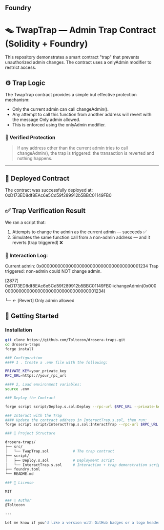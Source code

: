 ## Foundry

# 🪤 TwapTrap — Admin Trap Contract (Solidity + Foundry)

This repository demonstrates a smart contract "trap" that prevents unauthorized admin changes. The contract uses a onlyAdmin modifier to restrict access.

## ⚙️ Trap Logic

The TwapTrap contract provides a simple but effective protection mechanism:

- Only the current admin can call changeAdmin().
- Any attempt to call this function from another address will revert with the message Only admin allowed.
- This is enforced using the onlyAdmin modifier.

### 🔐 Verified Protection

> If any address other than the current admin tries to call changeAdmin(), the trap is triggered: the transaction is reverted and nothing happens.

---

## 📍 Deployed Contract

The contract was successfully deployed at:
0xD173ED8df8EAc6e5Cd59f289912b5BBC01149FB0

## ✅ Trap Verification Result

We ran a script that:

1. Attempts to change the admin as the current admin — succeeds ✅  
2. Simulates the same function call from a non-admin address — and it reverts (trap triggered) ❌

### 🧪 Interaction Log:

Current admin: 0x0000000000000000000000000000000000001234
Trap triggered: non-admin could NOT change admin.

[2877] 0xD173ED8df8EAc6e5Cd59f289912b5BBC01149FB0::changeAdmin(0x0000000000000000000000000000000000001234)

└─ ← [Revert] Only admin allowed


## 🚀 Getting Started

### Installation

```bash
git clone https://github.com/Toltecon/drosera-traps.git
cd drosera-traps
forge install

### Configuration
#### 1 . Create a .env file with the following:

PRIVATE_KEY=your_private_key
RPC_URL=https://your_rpc_url

#### 2, Load environment variables:
source .env

### Deploy the Contract

forge script script/Deploy.s.sol:Deploy --rpc-url $RPC_URL --private-key $PRIVATE_KEY --broadcast

### Interact with the Trap
#### Update the contract address in InteractTrap.s.sol, then run:
forge script script/InteractTrap.s.sol:InteractTrap --rpc-url $RPC_URL --private-key $PRIVATE_KEY --broadcast

### 📂 Project Structure

drosera-traps/
├── src/
│   └── TwapTrap.sol           # The trap contract
├── script/
│   ├── Deploy.s.sol           # Deployment script
│   └── InteractTrap.s.sol     # Interaction + trap demonstration script
├── foundry.toml
└── README.md

### 📜 License

MIT

### 🤝 Author
@Toltecon

---

Let me know if you'd like a version with GitHub badges or a logo header too!
